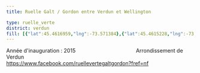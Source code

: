 ```yaml
---
title: Ruelle Galt / Gordon entre Verdun et Wellington

type: ruelle_verte
district: verdun
fill: [{"lat":45.4616959,"lng":-73.571384},{"lat":45.4615228,"lng":-73.5676718},{"lat":45.4610939,"lng":-73.567704},{"lat":45.4618915,"lng":-73.5676181}]
---
```


Année d'inauguration : 2015                                         Arrondissement de Verdun                                           https://www.facebook.com/ruellevertegaltgordon?fref=nf